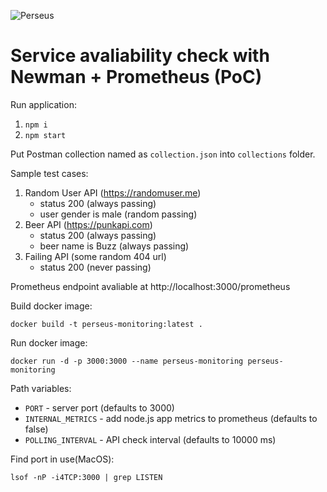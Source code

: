 ![Perseus](https://raw.githubusercontent.com/mzezin/newman-prometheus-poc/master/logo.png "Perseus")

Service avaliability check with Newman + Prometheus (PoC)
=============================

Run application:
1. `npm i`
2. `npm start`

Put Postman collection named as `collection.json` into `collections` folder.

Sample test cases:
1. Random User API (https://randomuser.me)
    - status 200 (always passing)
    - user gender is male (random passing)
2. Beer API (https://punkapi.com)
    - status 200 (always passing)
    - beer name is Buzz (always passing)
3. Failing API (some random 404 url)
    - status 200 (never passing)

Prometheus endpoint avaliable at http://localhost:3000/prometheus

Build docker image:

`docker build -t perseus-monitoring:latest . `

Run docker image:

`docker run -d -p 3000:3000 --name perseus-monitoring perseus-monitoring`

Path variables:

- `PORT` - server port (defaults to 3000)
- `INTERNAL_METRICS` - add node.js app metrics to prometheus (defaults to false)
- `POLLING_INTERVAL` - API check interval (defaults to 10000 ms) 

Find port in use(MacOS):

`lsof -nP -i4TCP:3000 | grep LISTEN`
